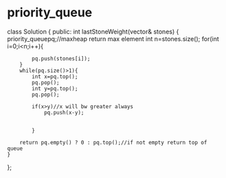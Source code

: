 # priority_queue

class Solution {
public:
    int lastStoneWeight(vector<int>& stones) {
        priority_queue<int>pq;//maxheap return max element
        int n=stones.size();
        for(int i=0;i<n;i++){
            
            pq.push(stones[i]);
        }
        while(pq.size()>1){
            int x=pq.top();
            pq.pop();
            int y=pq.top();
            pq.pop();
            
            if(x>y)//x will bw greater always
                pq.push(x-y);
            
            
            }
        
        return pq.empty() ? 0 : pq.top();//if not empty return top of queue
    }
};
